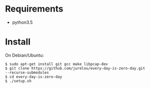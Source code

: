 # Requirements
*	python3.5
# Install

On Debian/Ubuntu:

	$ sudo apt-get install git gcc make libpcap-dev
	$ git clone https://github.com/jurelou/every-day-is-zero-day.git 
	--recurse-submodules
	$ cd every-day-is-zero-day
	$ ./setup.sh
